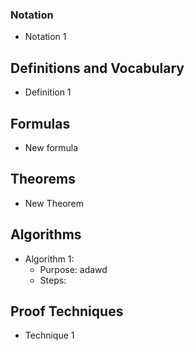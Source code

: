 ### Notation
- Notation 1

## Definitions and Vocabulary
- Definition 1
## Formulas
- New formula

## Theorems
- New Theorem

## Algorithms
- Algorithm 1:
	- Purpose: adawd
	- Steps:

## Proof Techniques
- Technique 1